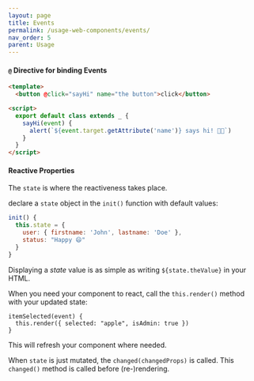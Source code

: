 ```yaml
---
layout: page
title: Events
permalink: /usage-web-components/events/
nav_order: 5
parent: Usage
---
```


#### `@` Directive for binding Events

```html
<template>
  <button @click="sayHi" name="the button">click</button>

<script>
  export default class extends _ {
    sayHi(event) {
      alert(`${event.target.getAttribute('name')} says hi! 👋🏼`)
    }
  }
</script>
```


#### Reactive Properties

The `state` is where the reactiveness takes place.

declare a `state` object in the `init()` function with default values:

```js
init() {
  this.state = {
    user: { firstname: 'John', lastname: 'Doe' },
    status: "Happy 😄"
  }
}
```

Displaying a _state_ value is as simple as writing `${state.theValue}` in your HTML.

When you need your component to react, call the `this.render()` method
with your updated state:

```
itemSelected(event) {
  this.render({ selected: "apple", isAdmin: true })
}
```

This will refresh your component where needed.

When `state` is just mutated, the `changed(changedProps)` is called.
This `changed()` method is called before (re-)rendering.
